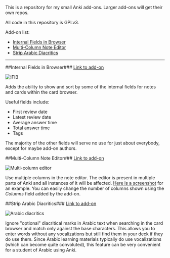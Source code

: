 This is a repository for my small Anki add-ons. Larger add-ons will get their own repos.

All code in this repository is GPLv3.

Add-on list:
- [Internal Fields in Browser](#internal-fields-in-browser)
- [Multi-Column Note Editor](#multi-column-note-editor)
- [Strip Arabic Diacritics](#strip-arabic-diacritics)

---


##Internal Fields in Browser###
[Link to add-on](https://ankiweb.net/shared/info/2255035103)

![IFIB](https://raw.github.com/hssm/anki-addons/master/docs/ifib.png "Internal fields in card browser")

Adds the ability to show and sort by some of the internal fields for notes and cards within the card browser. 

Useful fields include:
- First review date
- Latest review date
- Average answer time
- Total answer time
- Tags

The majority of the other fields will serve no use for just about everybody, except for maybe add-on authors.


##Multi-Column Note Editor###
[Link to add-on](https://ankiweb.net/shared/info/3491767031)

![Multi-column editor](https://raw.github.com/hssm/anki-addons/master/docs/multicolumn_browser.png)

Use multiple columns in the note editor. The editor is present in multiple parts of Anki and all instances of it will be affected. [Here is a screenshot](http://i.imgur.com/WhEuig7.png) for an example. You can easily change the number of columns shown using the *Columns* field added by the add-on.


##Strip Arabic Diacritics###
[Link to add-on](https://ankiweb.net/shared/info/1924690148)

![Arabic diacritics](https://raw.github.com/hssm/anki-addons/master/docs/ar_diacritics.png "Strip Arabic diacritics in card browser")

Ignore "optional" diacritical marks in Arabic text when searching in the card browser and match only against the base characters. This allows you to enter words without any vocalizations but still find them in your deck if they do use them. Since Arabic learning materials typically do use vocalizations (which can become quite convoluted), this feature can be very convenient for a student of Arabic using Anki.
